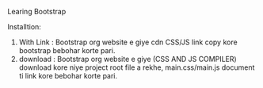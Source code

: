 Learing Bootstrap

Installtion:
1. With Link : Bootstrap org website e giye cdn CSS/JS link copy kore bootstrap bebohar korte pari.
2. download : Bootstrap org website e giye (CSS AND JS COMPILER) download kore niye project root file a rekhe, main.css/main.js document ti link kore bebohar korte pari.



